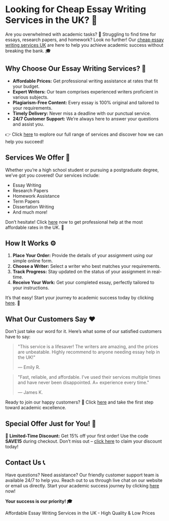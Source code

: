 <h1>Looking for Cheap Essay Writing Services in the UK? 🚀</h1>

<p>Are you overwhelmed with academic tasks? 📝 Struggling to find time for essays, research papers, and homework? Look no further! Our <a href="https://tinyurl.com/topessay?keyword=cheap+essay+writing+services+uk">cheap essay writing services UK</a> are here to help you achieve academic success without breaking the bank. 🎓</p>

<h2>Why Choose Our Essay Writing Services? 🤔</h2>

<ul>
  <li><strong>Affordable Prices:</strong> Get professional writing assistance at rates that fit your budget.</li>
  <li><strong>Expert Writers:</strong> Our team comprises experienced writers proficient in various subjects.</li>
  <li><strong>Plagiarism-Free Content:</strong> Every essay is 100% original and tailored to your requirements.</li>
  <li><strong>Timely Delivery:</strong> Never miss a deadline with our punctual service.</li>
  <li><strong>24/7 Customer Support:</strong> We’re always here to answer your questions and assist you.</li>
</ul>

<p>👉 Click <a href="https://tinyurl.com/topessay?keyword=cheap+essay+writing+services+uk">here</a> to explore our full range of services and discover how we can help you succeed!</p>

<h2>Services We Offer 🎯</h2>

<p>Whether you’re a high school student or pursuing a postgraduate degree, we’ve got you covered! Our services include:</p>

<ul>
  <li>Essay Writing</li>
  <li>Research Papers</li>
  <li>Homework Assistance</li>
  <li>Term Papers</li>
  <li>Dissertation Writing</li>
  <li>And much more!</li>
</ul>

<p>Don’t hesitate! Click <a href="https://tinyurl.com/topessay?keyword=cheap+essay+writing+services+uk">here</a> now to get professional help at the most affordable rates in the UK. 🌟</p>

<h2>How It Works ⚙️</h2>

<ol>
  <li><strong>Place Your Order:</strong> Provide the details of your assignment using our simple online form.</li>
  <li><strong>Choose a Writer:</strong> Select a writer who best matches your requirements.</li>
  <li><strong>Track Progress:</strong> Stay updated on the status of your assignment in real-time.</li>
  <li><strong>Receive Your Work:</strong> Get your completed essay, perfectly tailored to your instructions.</li>
</ol>

<p>It’s that easy! Start your journey to academic success today by clicking <a href="https://tinyurl.com/topessay?keyword=cheap+essay+writing+services+uk">here</a>. 🚀</p>

<h2>What Our Customers Say ❤️</h2>

<p>Don’t just take our word for it. Here’s what some of our satisfied customers have to say:</p>

<blockquote>
  <p>"This service is a lifesaver! The writers are amazing, and the prices are unbeatable. Highly recommend to anyone needing essay help in the UK!"</p>
  <footer>— Emily R.</footer>
</blockquote>

<blockquote>
  <p>"Fast, reliable, and affordable. I’ve used their services multiple times and have never been disappointed. A+ experience every time."</p>
  <footer>— James K.</footer>
</blockquote>

<p>Ready to join our happy customers? 🎉 Click <a href="https://tinyurl.com/topessay?keyword=cheap+essay+writing+services+uk">here</a> and take the first step toward academic excellence.</p>

<h2>Special Offer Just for You! 🎁</h2>

<p>📢 <strong>Limited-Time Discount:</strong> Get 15% off your first order! Use the code <strong>SAVE15</strong> during checkout. Don’t miss out – <a href="https://tinyurl.com/topessay?keyword=cheap+essay+writing+services+uk">click here</a> to claim your discount today!</p>

<h2>Contact Us 📞</h2>

<p>Have questions? Need assistance? Our friendly customer support team is available 24/7 to help you. Reach out to us through live chat on our website or email us directly. Start your academic success journey by clicking <a href="https://tinyurl.com/topessay?keyword=cheap+essay+writing+services+uk">here</a> now!</p>

<p><strong>Your success is our priority! 🎓</strong></p>
Affordable Essay Writing Services in the UK - High Quality &amp; Low Prices
